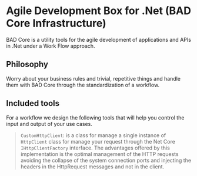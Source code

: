 ﻿# Agile Development Box for .Net (BAD Core Infrastructure)

BAD Core is a utility tools for the agile development of applications and APIs in .Net under a Work Flow approach.

## Philosophy

Worry about your business rules and trivial, repetitive things and handle them with BAD Core through the standardization of a workflow.

## Included tools

For a workflow we design the following tools that will help you control the input and output of your use cases.

> `CustomHttpClient`: is a class for manage a single instance of `HttpClient` class for manage your request through the Net Core `IHttpClientFactory` interface.
The advantages offered by this implementation is the optimal management of the HTTP requests avoiding the collapse of the system connection ports and injecting the headers in the HttpRequest messages and not in the client.

